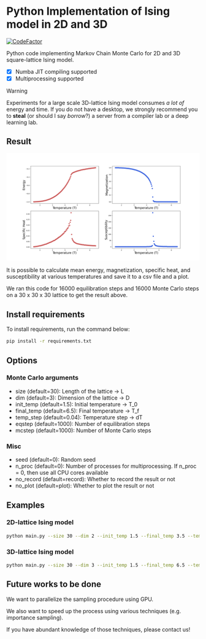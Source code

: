 # Python Implementation of Ising model in 2D and 3D

[![CodeFactor](https://www.codefactor.io/repository/github/jinwoolim8180/ising-model-3d/badge)](https://www.codefactor.io/repository/github/jinwoolim8180/ising-model-3d)

Python code implementing Markov Chain Monte Carlo for 2D and 3D square-lattice Ising model.

- [x] Numba JIT compiling supported
- [x] Multiprocessing supported

> [!Warning]
> Experiments for a large scale 3D-lattice Ising model consumes *a lot of* energy and time. If you do not have a desktop, we strongly recommend you to **steal** (or should I say *borrow*?) a server from a compiler lab or a deep learning lab.

## Result

![Result of 3D lattice](./result/plot_L30_D3_EQ16000_MC16000.png)

It is possible to calculate mean energy, magnetization, specific heat, and susceptibility at various temperatures and save it to a csv file and a plot.

We ran this code for 16000 equilibration steps and 16000 Monte Carlo steps on a 30 x 30 x 30 lattice to get the result above.

## Install requirements

To install requirements, run the command below:

```bash
pip install -r requirements.txt
```

## Options

### Monte Carlo arguments
- size (default=30): Length of the lattice -> L
- dim (default=3): Dimension of the lattice -> D
- init_temp (default=1.5): Initial temperature -> T_0
- final_temp (default=6.5): Final temperature -> T_f
- temp_step (default=0.04): Temperature step -> dT
- eqstep (default=1000): Number of equilibration steps
- mcstep (default=1000): Number of Monte Carlo steps

### Misc
- seed (default=0): Random seed
- n_proc (default=0): Number of processes for multiprocessing. If n_proc = 0, then use all CPU cores available
- no_record (default=record): Whether to record the result or not
- no_plot (default=plot): Whether to plot the result or not

## Examples

### 2D-lattice Ising model

```bash
python main.py --size 30 --dim 2 --init_temp 1.5 --final_temp 3.5 --temp_step 0.02 --eqstep 1000 --mcstep 1000
```

### 3D-lattice Ising model
```bash
python main.py --size 30 --dim 3 --init_temp 1.5 --final_temp 6.5 --temp_step 0.04 --eqstep 3000 --mcstep 3000
```

## Future works to be done
We want to parallelize the sampling procedure using GPU.

We also want to speed up the process using various techniques (e.g. importance sampling). 

If you have abundant knowledge of those techniques, please contact us!